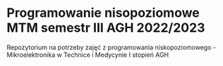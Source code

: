 # Programowanie nisopoziomowe MTM semestr III AGH 2022/2023

Repozytorium na potrzeby zajęć z programowania niskopoziomowego - Mikroelektronika w Technice i Medycynie I stopień AGH